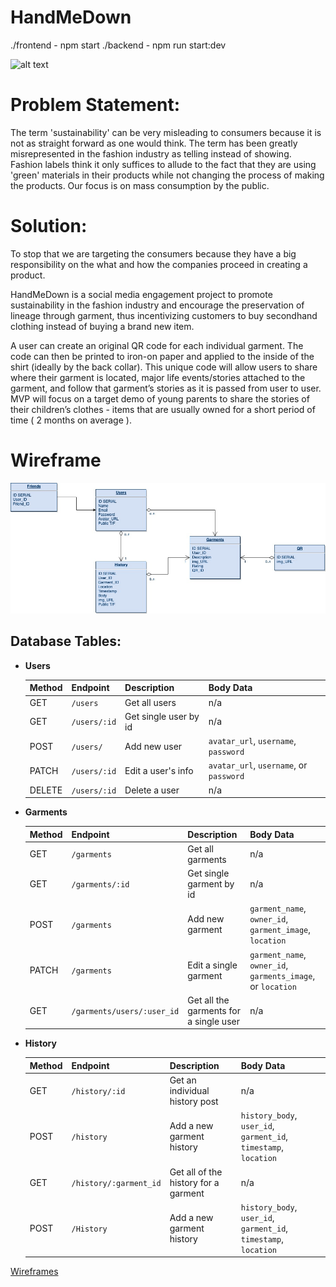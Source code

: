 # HandMeDown

./frontend - npm start
./backend - npm run start:dev

![alt text](https://www.peter-fiorentino.com/static/media/HandMeDown.c0ee1130.png)

# Problem Statement: 
The term 'sustainability' can be very misleading to consumers because it is not as straight forward as one would think. The term has been greatly misrepresented in the fashion industry as telling instead of showing. Fashion labels think it only suffices to allude to the fact that they are using 'green' materials in their products while not changing the process of making the products. Our focus is on mass consumption by the public. 


# Solution:
To stop that we are targeting the consumers because they have a big responsibility on the what and how the companies proceed in creating a product.

HandMeDown is a social media engagement project to promote sustainability in the fashion industry and encourage the preservation of lineage through garment, thus incentivizing customers to buy secondhand clothing instead of buying a brand new item. 

A user can create an original QR code for each individual garment. The code can then be printed to iron-on paper and applied to the inside of the shirt (ideally by the back collar). This unique code will allow users to share where their garment is located, major life events/stories attached to the garment, and follow that garment’s stories as it is passed from user to user. MVP will focus on a target demo of young parents to share the stories of their children’s clothes - items that are usually owned for a short period of time ( 2 months on average ).

# Wireframe
![Wireframe](hand_me_down_database.jpg)

## Database Tables: 
- **Users**

  | Method | Endpoint     | Description           | Body Data                |
  | ------ | ------------ | --------------------- | ------------------------ |
  | GET    | `/users`     | Get all users         | n/a                      |
  | GET    | `/users/:id` | Get single user by id | n/a                      |
  | POST   | `/users/`    | Add new user          | `avatar_url`, `username`, `password` |
  | PATCH  | `/users/:id` | Edit a user's info    | `avatar_url`, `username`, or `password` |
  | DELETE | `/users/:id` | Delete a user         | n/a                      |

- **Garments**

  | Method | Endpoint  | Description    | Body Data    |
  | ------ | --------- | -------------- | ------------ |
  | GET    | `/garments` | Get all garments | n/a          |
  | GET    |  `/garments/:id ` | Get single garment by id | n/a |
  | POST   | `/garments` | Add new garment  | `garment_name`, `owner_id`, `garment_image`, `location`  |
  | PATCH  | `/garments` | Edit a single garment | `garment_name`, `owner_id`, `garments_image`, or `location` |
  | GET    | `/garments/users/:user_id` | Get all the garments for a single user | n/a |
  

- **History**

  | Method | Endpoint                  | Description                           | Body Data                            |
  | ------ | ------------------------- | ------------------------------------- | ------------------------------------ |
  | GET    | `/history/:id` | Get an individual history post | n/a                                  |
  | POST   | `/history`               | Add a new garment history     | `history_body`, `user_id`, `garment_id`, `timestamp`, `location`  |
  | GET | `/history/:garment_id` | Get all of the history for a garment| n/a |
  | POST   | `/History`               | Add a new garment history     | `history_body`, `user_id`, `garment_id`, `timestamp`, `location`  |


[Wireframes](./Assets/Wireframes.md)
